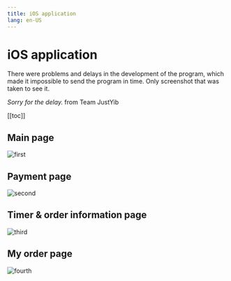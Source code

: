 ```yaml
---
title: iOS application
lang: en-US
---
```


# iOS application 

There were problems and delays in the development of the program, which made it impossible to send the program in time. Only screenshot that was taken to see it.

*Sorry for the delay.* from Team JustYib

[[toc]]

## Main page

![first](./assets/first-screen.png)

## Payment page

![second](./assets/payment-screen.png)

## Timer & order information page

![third](./assets/timer-screen.png)

## My order page

![fourth](./assets/order-screen.png)

<FooterEn />
